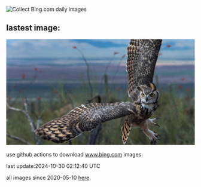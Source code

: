 ![Collect Bing.com daily images](https://github.com/counter2015/bing-daily-images/workflows/Collect%20Bing.com%20daily%20images/badge.svg)
## lastest image:
![](images/img.jpg)

use github actions to download www.bing.com images.

last update:2024-10-30 02:12:40 UTC

all images since 2020-05-10 [here](https://github.com/counter2015/bing-daily-images/tree/master/images) 
